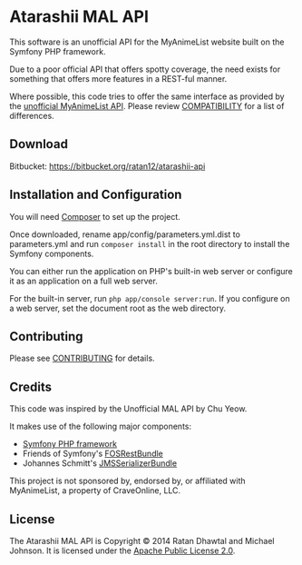 Atarashii MAL API
=================

This software is an unofficial API for the MyAnimeList website built on the
Symfony PHP framework.

Due to a poor official API that offers spotty coverage, the need exists for
something that offers more features in a REST-ful manner.

Where possible, this code tries to offer the same interface as provided by the
[unofficial MyAnimeList API](https://github.com/chuyeow/myanimelist-api). Please
review [COMPATIBILITY](COMPATIBILITY.md) for a list of differences.

Download
--------

Bitbucket: https://bitbucket.org/ratan12/atarashii-api

Installation and Configuration
------------------------------

You will need [Composer](https://getcomposer.org/) to set up the project.

Once downloaded, rename app/config/parameters.yml.dist to parameters.yml and run
`composer install` in the root directory to install the Symfony components.

You can either run the application on PHP's built-in web server or configure it
as an application on a full web server.

For the built-in server, run `php app/console server:run`. If you configure on a
web server, set the document root as the web directory.

Contributing
------------

Please see [CONTRIBUTING](CONTRIBUTING.md) for details.

Credits
-------

This code was inspired by the Unofficial MAL API by Chu Yeow.

It makes use of the following major components:
* [Symfony PHP framework](http://symfony.com/)
* Friends of Symfony's [FOSRestBundle](https://github.com/FriendsOfSymfony/FOSRestBundle)
* Johannes Schmitt's [JMSSerializerBundle](http://jmsyst.com/bundles/JMSSerializerBundle)

This project is not sponsored by, endorsed by, or affiliated with MyAnimeList, a
property of CraveOnline, LLC.

License
-------

The Atarashii MAL API is Copyright © 2014 Ratan Dhawtal and Michael Johnson. It
is licensed under the [Apache Public License 2.0](LICENSE).
